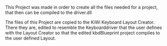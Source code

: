 This Project was made in order to create all the files needed for a project, that then can be compiled to the driver.dll

The files of this Project are copied to the KiWi Keyboard Layout Creator. 
There they are, edited to resemble the Keyboarddriver that the user defines with the Layout Creator so that the edited kbdBlueprint project compiles to the user defined Layout.